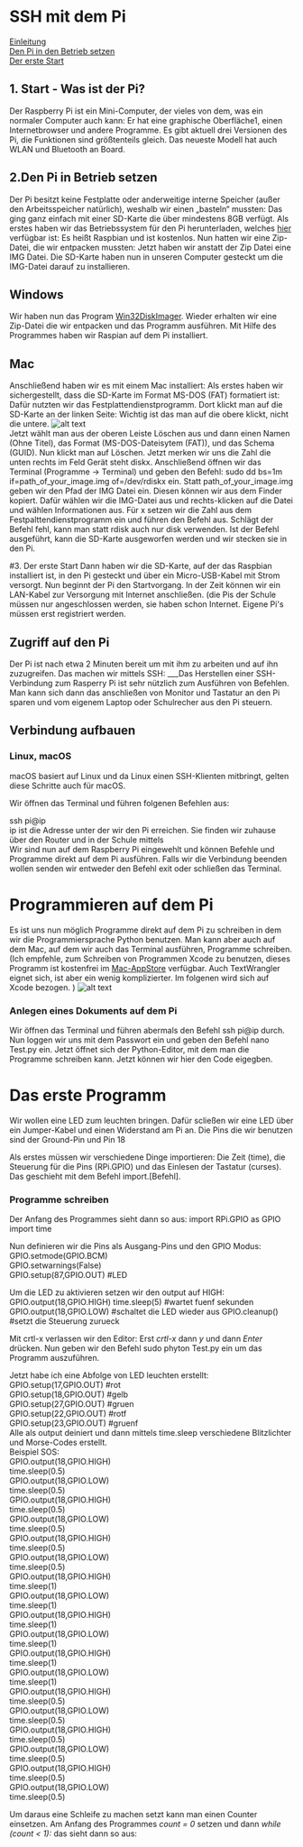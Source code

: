 # SSH mit dem Pi
[Einleitung](#1)  
[Den Pi in den Betrieb setzen](#2)  
[Der erste Start](#3)  

## 1. Start - Was ist der Pi? <a name="1"></a>
Der Raspberry Pi ist ein Mini-Computer, der vieles von dem, was ein normaler Computer auch kann: Er hat eine graphische Oberfläche1, einen Internetbrowser und andere Programme. 
Es gibt aktuell drei Versionen des Pi, die Funktionen sind größtenteils gleich. Das neueste Modell hat auch WLAN und Bluetooth an Board.

## 2.Den Pi in Betrieb setzen
Der Pi besitzt keine Festplatte oder anderweitige interne Speicher (außer den Arbeitsspeicher natürlich), weshalb wir einen „basteln“ mussten: Das ging ganz einfach mit einer SD-Karte die über mindestens 8GB verfügt.
Als erstes haben wir das Betriebssystem für den Pi herunterladen, welches [hier](https://downloads.raspberrypi.org/raspbian_latest) verfügbar ist: Es heißt Raspbian und ist kostenlos. 
Nun hatten wir eine Zip-Datei, die wir entpacken mussten: Jetzt haben wir anstatt der Zip Datei eine IMG Datei. 
Die SD-Karte haben nun in unseren Computer gesteckt um die IMG-Datei darauf zu installieren. 

## Windows 
Wir haben nun das Program [Win32DiskImager](http://sourceforge.net/projects/win32diskimager/). Wieder erhalten wir eine Zip-Datei die wir entpacken und das Programm ausführen. Mit Hilfe des Programmes haben wir Raspian auf dem Pi installiert. 

## Mac 
Anschließend haben wir es mit einem Mac installiert: Als erstes haben wir sichergestellt, dass die SD-Karte im Format MS-DOS (FAT) formatiert ist:  Dafür nutzten wir das Festplattendienstprogramm. Dort klickt man auf die SD-Karte an der linken Seite: Wichtig ist das man auf die obere klickt, nicht die untere.  ![alt text](bild)  
Jetzt wählt man aus der oberen Leiste Löschen aus und dann einen Namen (Ohne Titel), das Format (MS-DOS-Dateisytem (FAT)), und das Schema (GUID). Nun klickt man auf Löschen. 
Jetzt merken wir uns die Zahl die unten rechts im Feld Gerät steht diskx.
Anschließend öffnen wir das Terminal (Programme -> Terminal) und geben den Befehl: sudo dd bs=1m if=path_of_your_image.img of=/dev/rdiskx ein.
Statt path_of_your_image.img geben wir den Pfad der IMG Datei ein. Diesen können wir aus dem Finder kopiert. Dafür wählen wir die IMG-Datei aus und rechts-klicken auf die Datei und wählen Informationen aus. Für x setzen wir die Zahl aus dem Festpalttendienstprogramm ein und führen den Befehl aus. 
Schlägt der Befehl fehl, kann man statt rdisk auch nur disk verwenden.
Ist der Befehl ausgeführt, kann die SD-Karte ausgeworfen werden und wir stecken sie in den Pi. 

#3. Der erste Start
Dann  haben wir die SD-Karte, auf der das Raspbian installiert ist, in den Pi gesteckt und  über ein Micro-USB-Kabel mit Strom versorgt. 
Nun beginnt der Pi den Startvorgang. In der Zeit können wir ein LAN-Kabel zur Versorgung mit Internet anschließen. (die Pis der Schule müssen nur angeschlossen werden, sie haben schon Internet. Eigene Pi's müssen erst registriert werden.

## Zugriff auf den Pi 
Der Pi ist nach etwa 2 Minuten bereit um mit ihm zu arbeiten und auf ihn zuzugreifen. Das machen wir mittels SSH:
___Das Herstellen einer SSH-Verbindung zum Rasperry Pi ist sehr nützlich zum Ausführen von Befehlen. Man kann sich dann das anschließen von Monitor und Tastatur an den Pi sparen und vom eigenem Laptop oder Schulrecher aus den Pi steuern.

## Verbindung aufbauen

### Linux, macOS

macOS basiert auf Linux und da Linux einen SSH-Klienten mitbringt, gelten diese Schritte auch für macOS.  

Wir öffnen das Terminal und führen folgenen Befehlen aus:   

ssh pi@ip  
ip ist die Adresse unter der wir den Pi erreichen. Sie finden wir zuhause über den Router und in der Schule mittels  
Wir sind nun auf dem Raspberry Pi eingewehlt und können Befehle und Programme direkt auf dem Pi ausführen. 
Falls wir die Verbindung beenden wollen senden wir entweder den Befehl exit oder schließen das Terminal.

# Programmieren auf dem Pi 
Es ist uns nun möglich Programme direkt auf dem Pi zu schreiben in dem wir die Programmiersprache Python benutzen. 
Man kann aber auch auf dem Mac, auf dem wir auch das Terminal ausführen, Programme schreiben.
(Ich empfehle, zum Schreiben von Programmen Xcode zu benutzen, dieses Programm ist kostenfrei im [Mac-AppStore](https://itunes.apple.com/de/app/xcode/id497799835?mt=12) verfügbar. Auch TextWrangler eignet sich, ist aber ein wenig komplizierter. Im folgenen wird sich auf Xcode bezogen. )
![alt text](bild)  
  
### Anlegen eines Dokuments auf dem Pi  
Wir öffnen das Terminal und führen abermals den Befehl ssh pi@ip durch. Nun loggen wir uns mit dem Passwort ein und geben den Befehl nano Test.py ein. Jetzt öffnet sich der Python-Editor, mit dem man die Programme schreiben kann. Jetzt können wir hier den Code eigegben.

# Das erste Programm 
Wir wollen eine LED zum leuchten bringen. Dafür scließen wir eine LED über ein Jumper-Kabel und einen Widerstand am Pi an. Die Pins die wir benutzen sind der Ground-Pin und Pin 18

Als erstes müssen wir verschiedene Dinge importieren: Die Zeit (time), die Steuerung für die Pins (RPi.GPIO) und das Einlesen der Tastatur (curses). Das geschieht mit dem Befehl import.[Befehl].

### Programme schreiben 
Der Anfang des Programmes sieht dann so aus: 
import RPi.GPIO as GPIO  
import time  
  
Nun definieren wir die Pins als Ausgang-Pins und den GPIO Modus:
GPIO.setmode(GPIO.BCM)  
GPIO.setwarnings(False)  
GPIO.setup(87,GPIO.OUT) #LED  

Um die LED zu aktivieren setzen wir den output auf HIGH:
GPIO.output(18,GPIO.HIGH)
time.sleep(5) #wartet fuenf sekunden 
GPIO.output(18,GPIO.LOW) #schaltet die LED wieder aus 
GPIO.cleanup() #setzt die Steuerung zurueck

Mit crtl-x verlassen wir den Editor: Erst _crtl-x_ dann _y_ und dann _Enter_ drücken. Nun geben wir den Befehl sudo phyton Test.py ein um das Programm auszuführen.

Jetzt habe ich eine Abfolge von LED leuchten erstellt: 
GPIO.setup(17,GPIO.OUT) #rot  
GPIO.setup(18,GPIO.OUT) #gelb  
GPIO.setup(27,GPIO.OUT) #gruen  
GPIO.setup(22,GPIO.OUT) #rotf  
GPIO.setup(23,GPIO.OUT) #gruenf  
Alle als output deiniert und dann mittels time.sleep verschiedene Blitzlichter und Morse-Codes erstellt.  
Beispiel SOS:   
GPIO.output(18,GPIO.HIGH)  
time.sleep(0.5)  
GPIO.output(18,GPIO.LOW)  
time.sleep(0.5)  
GPIO.output(18,GPIO.HIGH)  
time.sleep(0.5)  
GPIO.output(18,GPIO.LOW)  
time.sleep(0.5)  
GPIO.output(18,GPIO.HIGH)  
time.sleep(0.5)  
GPIO.output(18,GPIO.LOW)  
time.sleep(0.5)  
GPIO.output(18,GPIO.HIGH)  
time.sleep(1)  
GPIO.output(18,GPIO.LOW)  
time.sleep(1)  
GPIO.output(18,GPIO.HIGH)  
time.sleep(1)  
GPIO.output(18,GPIO.LOW)  
time.sleep(1)  
GPIO.output(18,GPIO.HIGH)  
time.sleep(1)  
GPIO.output(18,GPIO.LOW)  
time.sleep(1)  
GPIO.output(18,GPIO.HIGH)  
time.sleep(0.5)  
GPIO.output(18,GPIO.LOW)  
time.sleep(0.5)  
GPIO.output(18,GPIO.HIGH)  
time.sleep(0.5)  
GPIO.output(18,GPIO.LOW)  
time.sleep(0.5)  
GPIO.output(18,GPIO.HIGH)  
time.sleep(0.5)  
GPIO.output(18,GPIO.LOW)  
time.sleep(0.5)  

Um daraus eine Schleife zu machen setzt kann man einen Counter einsetzen. Am Anfang des Programmes _count = 0_ setzen und dann _while (count < 1):_ das sieht dann so aus:





